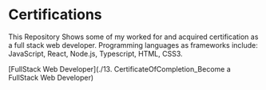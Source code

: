 # Certifications
This Repository Shows some of my worked for and acquired certification as a full stack web developer. Programming languages as frameworks include: JavaScript, React, Node.js, Typescript, HTML, CSS3.

[FullStack Web Developer](./13. CertificateOfCompletion_Become a FullStack Web Developer)

